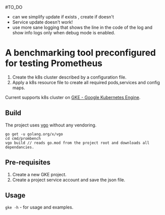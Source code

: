 #TO_DO 

- can we simplify update if exists , create if doesn't
- Service update doesn't work!
- use more sane logging that shows the line in the code of the log  and show info logs only when debug mode is enabled.

# A benchmarking tool preconfigured for testing Prometheus
1. Create the k8s cluster described by a configuration file.
2. Apply a k8s resource file to create all required pods,services and config maps.

Current supports k8s cluster on [GKE - Google Kubernetes Engine](https://cloud.google.com/kubernetes-engine/).

## Build
The project uses [vgo](https://github.com/golang/vgo) without any vendoring.
```
go get -u golang.org/x/vgo
cd cmd/prombench
vgo build // reads go.mod from the project root and downloads all dependancies.
```

## Pre-requisites
1. Create a new GKE project.
2. Create a project service account and save the json file.

## Usage
`gke -h`  - for usage and examples.
